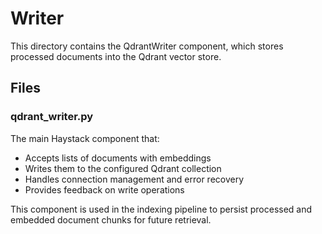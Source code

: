 # Writer

This directory contains the QdrantWriter component, which stores processed documents into the Qdrant vector store.

## Files

### qdrant_writer.py
The main Haystack component that:
- Accepts lists of documents with embeddings
- Writes them to the configured Qdrant collection
- Handles connection management and error recovery
- Provides feedback on write operations

This component is used in the indexing pipeline to persist processed and embedded document chunks for future retrieval.